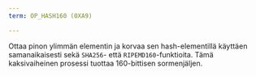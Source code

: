```yaml
---
term: OP_HASH160 (0XA9)

---
```

Ottaa pinon ylimmän elementin ja korvaa sen hash-elementillä käyttäen samanaikaisesti sekä `SHA256`- että `RIPEMD160`-funktioita. Tämä kaksivaiheinen prosessi tuottaa 160-bittisen sormenjäljen.